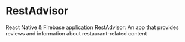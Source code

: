 # RestAdvisor
React Native &amp; Firebase application RestAdvisor: An app that provides reviews and information about restaurant-related content
